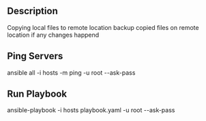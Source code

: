 ## Description
Copying local files to remote location
backup copied files on remote location if any changes happend

## Ping Servers
ansible all -i hosts -m ping -u root --ask-pass

## Run Playbook
ansible-playbook -i hosts playbook.yaml -u root --ask-pass
